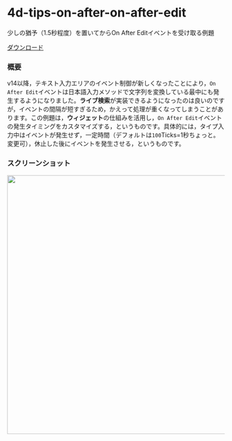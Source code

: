 # 4d-tips-on-after-on-after-edit
少しの猶予（1.5秒程度）を置いてからOn After Editイベントを受け取る例題

[ダウンロード](https://github.com/4D-JP/4d-tips-on-after-on-after-edit/releases/tag/1.0)

### 概要

v14以降，テキスト入力エリアのイベント制御が新しくなったことにより，``On After Edit``イベントは日本語入力メソッドで文字列を変換している最中にも発生するようになりました。**ライブ検索**が実装できるようになったのは良いのですが，イベントの間隔が短すぎるため，かえって処理が重くなってしまうことがあります。この例題は，**ウィジェット**の仕組みを活用し，``On After Edit``イベントの発生タイミングをカスタマイズする，というものです。具体的には，タイプ入力中はイベントが発生せず，一定時間（デフォルトは``100``Ticks=1秒ちょっと。変更可），休止した後にイベントを発生させる，というものです。

### スクリーンショット

<img width="600" src="https://user-images.githubusercontent.com/10509075/74890112-73398180-53c6-11ea-99e3-37f14059ffc9.png" />
